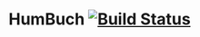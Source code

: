 HumBuch [![Build Status](https://travis-ci.org/HumBuch/HumBuch.png?branch=upstream/develop)](https://travis-ci.org/HumBuch/HumBuch)
=======
